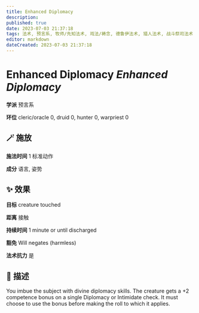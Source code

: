 ```yaml
---
title: Enhanced Diplomacy
description: 
published: true
date: 2023-07-03 21:37:18
tags: 法术, 预言系, 牧师/先知法术, 戏法/祷念, 德鲁伊法术, 猎人法术, 战斗祭司法术
editor: markdown
dateCreated: 2023-07-03 21:37:18
---
```


# **Enhanced Diplomacy** *Enhanced Diplomacy*

**学派** 预言系 

**环位** cleric/oracle 0, druid 0, hunter 0, warpriest 0

## 🪄 施放

**施法时间** 1 标准动作

**成分** 语言, 姿势

## ✨ 效果 

**目标** creature touched 

**距离** 接触  

**持续时间** 1 minute or until discharged 

**豁免** Will negates (harmless)

**法术抗力** 是

## 📖 描述

You imbue the subject with divine diplomacy skills. The creature gets a +2 competence bonus on a single Diplomacy or Intimidate check. It must choose to use the bonus before making the roll to which it applies.
    
